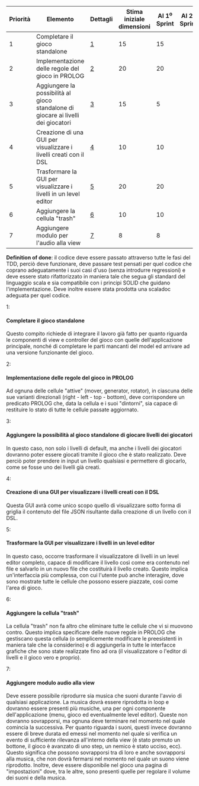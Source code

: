 | Priorità | Elemento | Dettagli | Stima iniziale dimensioni | Al 1<sup>o</sup> Sprint | Al 2<sup>o</sup> Sprint | Al 3<sup>o</sup> Sprint | Al 4<sup>o</sup> Sprint | Al 5<sup>o</sup> Sprint |
| --- | --- | --- | --- | --- | --- | --- | --- | --- |
| 1 | Completare il gioco standalone | [1](#1) | 15 | 15 | 
| 2 | Implementazione delle regole del gioco in PROLOG | [2](#2) | 20 | 20
| 3 | Aggiungere la possibilità al gioco standalone di giocare ai livelli dei giocatori | [3](#3) | 15 | 5
| 4 | Creazione di una GUI per visualizzare i livelli creati con il DSL | [4](#4) | 10 | 10
| 5 | Trasformare la GUI per visualizzare i livelli in un level editor | [5](#5) | 20 | 20
| 6 | Aggiungere la cellula "trash" | [6](#6) | 10 | 10
| 7 | Aggiungere modulo per l'audio alla view | [7](#7) | 8 | 8

**Definition of done**: il codice deve essere passato attraverso tutte le fasi del TDD, perciò deve funzionare, deve passare test pensati per quel codice che coprano adeguatamente i suoi casi d'uso (senza introdurre regressioni) e deve essere stato rifattorizzato in maniera tale che segua gli standard del linguaggio scala e sia compatibile con i principi SOLID che guidano l'implementazione. Deve inoltre essere stata prodotta una scaladoc adeguata per quel codice.

<a name="1">1</a>:
#### Completare il gioco standalone
Questo compito richiede di integrare il lavoro già fatto per quanto riguarda le componenti di view e controller del gioco con quelle dell'applicazione principale, nonché di completare le parti mancanti del model ed arrivare ad una versione funzionante del gioco.

<a name="2">2</a>: 
#### Implementazione delle regole del gioco in PROLOG
Ad ognuna delle cellule "attive" (mover, generator, rotator), in ciascuna delle sue varianti direzionali (right - left - top - bottom), deve corrispondere un predicato PROLOG che, data la cellula e i suoi "dintorni", sia capace di restituire lo stato di tutte le cellule passate aggiornato.
	
<a name="3">3</a>: 
#### Aggiungere la possibilità al gioco standalone di giocare livelli dei giocatori
In questo caso, non solo i livelli di default, ma anche i livelli dei giocatori dovranno poter essere giocati tramite il gioco che è stato realizzato. Deve perciò poter prendere in input un livello qualsiasi e permettere di giocarlo, come se fosse uno dei livelli già creati. 

<a name="4">4</a>:
#### Creazione di una GUI per visualizzare i livelli creati con il DSL
Questa GUI avrà come unico scopo quello di visualizzare sotto forma di griglia il contenuto del file JSON risultante dalla creazione di un livello con il DSL.

<a name="5">5</a>: 
#### Trasformare la GUI per visualizzare i livelli in un level editor
In questo caso, occorre trasformare il visualizzatore di livelli in un level editor completo, capace di modificare il livello così come era contenuto nel file e salvarlo in un nuovo file che costituirà il livello creato. Questo implica un'interfaccia più complessa, con cui l'utente può anche interagire, dove sono mostrate tutte le cellule che possono essere piazzate, così come l'area di gioco.

<a name="6">6</a>: 
#### Aggiungere la cellula "trash"
La cellula "trash" non fa altro che eliminare tutte le cellule che vi si muovono contro. Questo implica specificare delle nuove regole in PROLOG che gestiscano questa cellula (o semplicemente modificare le preesistenti in maniera tale che la considerino) e di aggiungerla in tutte le interfacce grafiche che sono state realizzate fino ad ora (il visualizzatore o l'editor di livelli e il gioco vero e proprio).

<a name="7">7</a>:
#### Aggiungere modulo audio alla view
Deve essere possibile riprodurre sia musica che suoni durante l'avvio di qualsiasi applicazione. La musica dovrà essere riprodotta in loop e dovranno essere presenti più musiche, una per ogni componente dell'applicazione (menu, gioco ed eventualmente level editor). Queste non dovranno sovrapporsi, ma ognuna deve terminare nel momento nel quale comincia la successiva. Per quanto riguarda i suoni, questi invece dovranno essere di breve durata ed emessi nel momento nel quale si verifica un evento di sufficiente rilevanza all'interno della view (è stato premuto un bottone, il gioco è avanzato di uno step, un nemico è stato ucciso, ecc). Questo significa che possono sovrapporsi tra di loro e anche sovrapporsi alla musica, che non dovrà fermarsi nel momento nel quale un suono viene riprodotto. Inoltre, deve essere disponibile nel gioco una pagina di "impostazioni" dove, tra le altre, sono presenti quelle per regolare il volume dei suoni e della musica.
